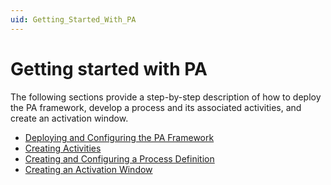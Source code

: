 ```yaml
---
uid: Getting_Started_With_PA
---
```


# Getting started with PA

The following sections provide a step-by-step description of how to deploy the PA framework, develop a process and its associated activities, and create an activation window.

- [Deploying and Configuring the PA Framework](xref:Deploying_and_Configuring_the_PA_Framework)
- [Creating Activities](xref:Creating_Activities)
- [Creating and Configuring a Process Definition](xref:Creating_and_Configuring_a_Process_Definition)
- [Creating an Activation Window](xref:Creating_Activation_Window)
